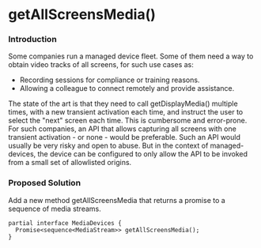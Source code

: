 # getAllScreensMedia()

### Introduction

Some companies run a managed device fleet. Some of them need a way to obtain video tracks of all screens, for such use cases as:
* Recording sessions for compliance or training reasons.
* Allowing a colleague to connect remotely and provide assistance.

The state of the art is that they need to call getDisplayMedia() multiple times, with a new transient activation each time, and instruct the user to select the "next" screen each time. This is cumbersome and error-prone. For such companies, an API that allows capturing all screens with one transient activation - or none - would be preferable. Such an API would usually be very risky and open to abuse. But in the context of managed-devices, the device can be configured to only allow the API to be invoked from a small set of allowlisted origins.

### Proposed Solution

Add a new method getAllScreensMedia that returns a promise to a sequence of media streams.

```WebIdl
partial interface MediaDevices {
  Promise<sequence<MediaStream>> getAllScreensMedia();
}
```
